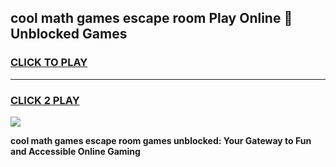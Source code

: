 
## cool math games escape room Play Online 👋 Unblocked Games
<h3>
<a href="https://news.freeplayer.one?title=cool_math_games_escape_room&ref=17CMG">CLICK TO PLAY</a></h3>
<hr>

<h3>
<a href="https://news.freeplayer.one?title=cool_math_games_escape_room&ref=17CMG">CLICK 2 PLAY</a>
  
</h3>

<a href="https://news.freeplayer.one?title=cool_math_games_escape_room&ref=17CMG/"><img src="https://clearcache.store/games.png"></a>


**cool math games escape room games unblocked: Your Gateway to Fun and Accessible Online Gaming**
